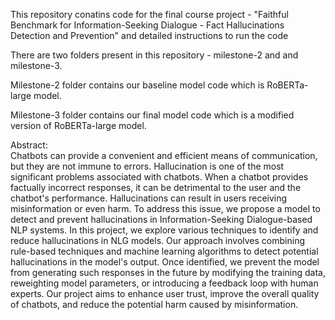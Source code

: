 This repository conatins code for the final course project - "Faithful Benchmark for Information-Seeking Dialogue - Fact Hallucinations Detection and Prevention" and detailed instructions to run the code

There are two folders present in this repository - milestone-2 and and milestone-3.

Milestone-2 folder contains our baseline model code which is RoBERTa-large model.

Milestone-3 folder contains our final model code which is a modified version of RoBERTa-large model.


Abstract: <br>
Chatbots can provide a convenient and efficient means of communication, but they are not immune to errors. Hallucination is one of the most significant problems associated with chatbots. When a chatbot provides factually incorrect responses, it can be detrimental to the user and the chatbot's performance. Hallucinations can result in users receiving misinformation or even harm. To address this issue, we propose a model to detect and prevent hallucinations in Information-Seeking Dialogue-based NLP systems. In this project, we explore various techniques to identify and reduce hallucinations in NLG models. Our approach involves combining rule-based techniques and machine learning algorithms to detect potential hallucinations in the model's output. Once identified, we prevent the model from generating such responses in the future by modifying the training data, reweighting model parameters, or introducing a feedback loop with human experts. Our project aims to enhance user trust, improve the overall quality of chatbots, and reduce the potential harm caused by misinformation.
